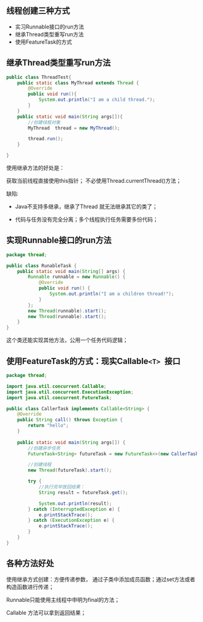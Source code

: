 ## 线程创建三种方式

- 实习Runnable接口的run方法
- 继承Thread类型重写run方法
- 使用FeatureTask的方式

## 继承Thread类型重写run方法

```java
public class ThreadTest{
    public static class MyThread extends Thread {
        @Override
        public void run(){
            System.out.println("I am a child thread.");
        }
    }
    public static void main(String args[]){
        //创建线程对象
        MyThread  thread = new MyThread();

        thread.run();
    }

}
```

使用继承方法的好处是：

获取当前线程直接使用this指针； 不必使用Thread.currentThread()方法；

缺陷:  

- Java不支持多继承，继承了Thread 就无法继承其它的类了；

- 代码与任务没有完全分离；多个线程执行任务需要多份代码；



## 实现Runnable接口的run方法

```java
package thread;

public class RunableTask {
    public static void main(String[] args) {
        Runnable runnable = new Runnable() {
            @Override
            public void run() {
                System.out.println("I am a children thread!");
            }
        };
        new Thread(runnable).start();
        new Thread(runnable).start();
    }
}
```

这个类还能实现其他方法，公用一个任务代码逻辑；



## 使用FeatureTask的方式：现实Callable`<T> `接口

```java
package thread;

import java.util.concurrent.Callable;
import java.util.concurrent.ExecutionException;
import java.util.concurrent.FutureTask;

public class CallerTask implements Callable<String> {
    @Override
    public String call() throws Exception {
        return "hello";
    }
    
    public static void main(String args[]) {
        //创建异步任务
        FutureTask<String> futureTask = new FutureTask<>(new CallerTask());

        //创建线程
        new Thread(futureTask).start();

        try {
            //执行完毕放回结果：
            String result = futureTask.get();

            System.out.println(result);
        } catch (InterruptedException e) {
            e.printStackTrace();
        } catch (ExecutionException e) {
            e.printStackTrace();
        }
    }
}

```



## 各种方法好处

使用继承方式创建：方便传递参数， 通过子类中添加成员函数；通过set方法或者构造函数进行传递；

Runnable只能使用主线程中申明为final的方法；

Callable<T> 方法可以拿到返回结果；

